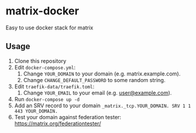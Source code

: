 # matrix-docker

Easy to use docker stack for matrix

## Usage

1. Clone this repository
2. Edit `docker-compose.yml`:
    1. Change `YOUR_DOMAIN` to your domain (e.g. matrix.example.com).
    2. Change `CHANGE_DEFAULT_PASSWORD` to some random string.
3. Edit `traefik-data/traefik.toml`:
    1. Change `YOUR_EMAIL` to your email (e.g. user@example.com).
4. Run `docker-compose up -d`
5. Add an SRV record to your domain `_matrix._tcp.YOUR_DOMAIN. SRV 1 1 443 YOUR_DOMAIN.`
6. Test your domain against federation tester: https://matrix.org/federationtester/
